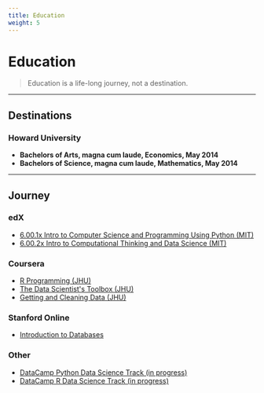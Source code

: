 ```yaml
---
title: Education
weight: 5
---
```


# Education
>   Education is a life-long journey, not a destination.

------

## Destinations
### Howard University
-   **Bachelors of Arts, magna cum laude, Economics, May 2014**
-   **Bachelors of Science, magna cum laude, Mathematics, May 2014**

------

## Journey
### edX
-   [6.00.1x Intro to Computer Science and Programming Using Python (MIT)][]
-   [6.00.2x Intro to Computational Thinking and Data Science (MIT)][]

### Coursera
-   [R Programming (JHU)][]
-   [The Data Scientist's Toolbox (JHU)][]
-   [Getting and Cleaning Data (JHU)][]

### Stanford Online
-   [Introduction to Databases][]

### Other
-   [DataCamp Python Data Science Track (in progress)][]
-   [DataCamp R Data Science Track (in progress)][]


<!-- edx links -->
[6.00.1x Intro to Computer Science and Programming Using Python (MIT)]: https://s3.amazonaws.com/verify.edx.org/downloads/abd618485c874c7799c396be44d6d171/Certificate.pdf
[6.00.2x Intro to Computational Thinking and Data Science (MIT)]: https://s3.amazonaws.com/verify.edx.org/downloads/280cfa587a7d4554a2a4ebf8c50782c2/Certificate.pdf

<!-- coursera links -->

[R Programming (JHU)]: https://s3-us-west-1.amazonaws.com/chrisrzhou/certificates/coursera/coursera_972578_rprog_2015.pdf
[The Data Scientist's Toolbox (JHU)]: https://s3-us-west-1.amazonaws.com/chrisrzhou/certificates/coursera/coursera_972573_datascitoolbox_2015.pdf
[Getting and Cleaning Data (JHU)]: https://s3-us-west-1.amazonaws.com/chrisrzhou/certificates/coursera/coursera_972584_getdata_2015.pdf

<!-- stanford online links -->
[Introduction to Databases]: https://prod-cert-bucket.s3.amazonaws.com/downloads/40c469ea9b4e43b580340dc7f8fb1ff6/Certificate.pdf

<!-- other links -->
[DataCamp Python Data Science Track (in progress)]: https://www.linkedin.com/in/ahmedtadde/recent-activity/

[DataCamp R Data Science Track (in progress)]: https://www.linkedin.com/in/ahmedtadde/recent-activity/
